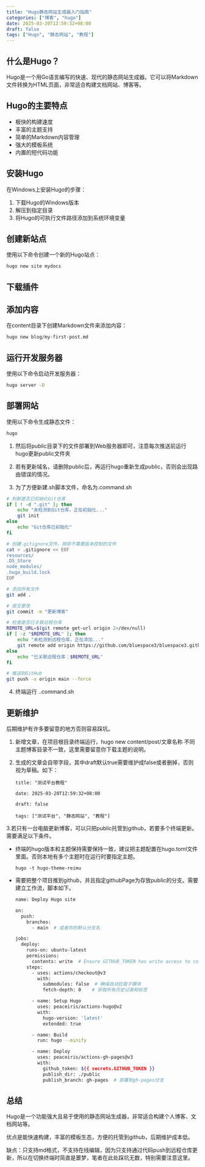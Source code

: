 ```yaml
---
title: "Hugo静态网站生成器入门指南"
categories: ["博客", "hugo"]
date: 2025-03-20T12:59:32+08:00
draft: false
tags: ["Hugo", "静态网站", "教程"]
---
```

## 什么是Hugo？

Hugo是一个用Go语言编写的快速、现代的静态网站生成器。它可以将Markdown文件转换为HTML页面，非常适合构建文档网站、博客等。

## Hugo的主要特点

- 极快的构建速度
- 丰富的主题支持
- 简单的Markdown内容管理
- 强大的模板系统
- 内置的短代码功能

## 安装Hugo

在Windows上安装Hugo的步骤：

1. 下载Hugo的Windows版本
2. 解压到指定目录
3. 将Hugo的可执行文件路径添加到系统环境变量

## 创建新站点

使用以下命令创建一个新的Hugo站点：

```bash
hugo new site mydocs
```

## 下载插件

## 添加内容

在content目录下创建Markdown文件来添加内容：

```bash
hugo new blog/my-first-post.md
```

## 运行开发服务器

使用以下命令启动开发服务器：

```bash
hugo server -D
```

## 部署网站

使用以下命令生成静态文件：

```bash
hugo
```


1. 然后将public目录下的文件部署到Web服务器即可，注意每次推送前运行hugo更新public文件夹


2. 若有更新域名，请删除public后，再运行hugo重新生成public，否则会出现路由错误的情况。


3. 为了方便新建.sh脚本文件，命名为.command.sh

```bash
# 判断是否已初始化Git仓库
if [ ! -d ".git" ]; then
    echo "未检测到Git仓库，正在初始化..."
    git init
else
    echo "Git仓库已初始化"
fi

# 创建.gitignore文件，排除不需要版本控制的文件
cat > .gitignore << EOF
resources/
.DS_Store
node_modules/
.hugo_build.lock
EOF

# 添加所有文件
git add .

# 提交更改
git commit -m "更新博客" 

# 检查是否已关联远程仓库
REMOTE_URL=$(git remote get-url origin 2>/dev/null)
if [ -z "$REMOTE_URL" ]; then
    echo "未检测到远程仓库，正在添加..."
    git remote add origin https://github.com/bluespace3/bluespace3.github.io
else
    echo "已关联远程仓库：$REMOTE_URL"
fi

# 推送到GitHub
git push -u origin main --force
```

4. 终端运行 .\.command.sh

## 更新维护

后期维护有许多要留意的地方否则容易踩坑。

1. 新增文章，在项目根目录终端运行，hugo new content/post/文章名称 不同主题博客目录不一致，这里需要留意你下载主题的说明。
2. 生成的文章会自带字段，其中draft默认true需要维护成false或者删掉，否则视为草稿。如下：

   ```
   title: "测试平台教程"

   date: 2025-03-20T12:59:32+08:00

   draft: false

   tags: ["测试平台", "静态网站", "教程"]
   ```

3.若只有一台电脑更新博客，可以只把public托管到github，若要多个终端更新。需要满足以下条件。

* 终端的hugo版本和主题保持需要保持一致，建议把主题配置在hugo.toml文件里面。否则本地有多个主题时在运行时要指定主题。

  `hugo -t hugo-theme-reimu`
* 需要把整个项目推到github，并且指定githubPage为存放public的分支。需要建立工作流，脚本如下。

  ```bash
  name: Deploy Hugo site

  on:
    push:
      branches:
        - main  # 或者你的默认分支名

  jobs:
    deploy:
      runs-on: ubuntu-latest
      permissions:
        contents: write  # Ensure GITHUB_TOKEN has write access to contents
      steps:
        - uses: actions/checkout@v3
          with:
            submodules: false  # 确保自动拉取子模块
            fetch-depth: 0    # 获取所有历史记录和标签

        - name: Setup Hugo
          uses: peaceiris/actions-hugo@v2
          with:
            hugo-version: 'latest'
            extended: true

        - name: Build
          run: hugo --minify

        - name: Deploy
          uses: peaceiris/actions-gh-pages@v3
          with:
            github_token: ${{ secrets.GITHUB_TOKEN }}
            publish_dir: ./public
            publish_branch: gh-pages  # 部署到gh-pages分支
  ```

## 总结

Hugo是一个功能强大且易于使用的静态网站生成器，非常适合构建个人博客、文档网站等。

优点是能快速构建，丰富的模板生态，方便的托管到github，后期维护成本低。

缺点：只支持md格式，不支持在线编辑，因为只支持通过代码push到远程仓库更新，所以在切换终端时简直是噩梦，笔者在此处踩坑无数，特别需要注意这里。
